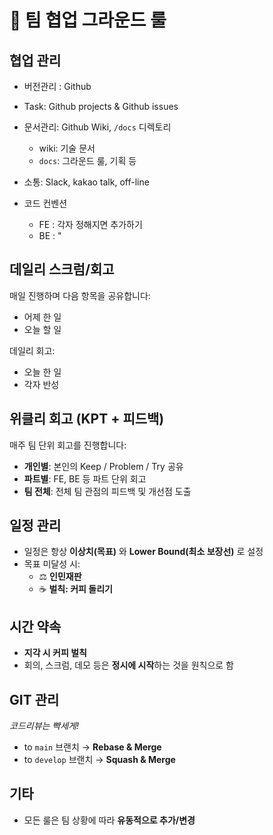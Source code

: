 # 🧾 팀 협업 그라운드 룰

## 협업 관리
- 버전관리 : Github
- Task: Github projects & Github issues
- 문서관리: Github Wiki, `/docs` 디렉토리
    - wiki: 기술 문서
    - `docs`: 그라운드 룰, 기획 등

- 소통: Slack, kakao talk, off-line
- 코드 컨벤션
    - FE : 각자 정해지면 추가하기
    - BE :  "

## 데일리 스크럼/회고
매일 진행하며 다음 항목을 공유합니다:
- 어제 한 일
- 오늘 할 일

데일리 회고:
- 오늘 한 일
- 각자 반성

## 위클리 회고 (KPT + 피드백)
매주 팀 단위 회고를 진행합니다:
- **개인별**: 본인의 Keep / Problem / Try 공유
- **파트별**: FE, BE 등 파트 단위 회고
- **팀 전체**: 전체 팀 관점의 피드백 및 개선점 도출

## 일정 관리
- 일정은 항상 **이상치(목표)** 와 **Lower Bound(최소 보장선)** 로 설정
- 목표 미달성 시:
    - ⚖️ **인민재판**
    - ☕ **벌칙: 커피 돌리기**

## 시간 약속
- **지각 시 커피 벌칙**
- 회의, 스크럼, 데모 등은 **정시에 시작**하는 것을 원칙으로 함

## GIT 관리
_코드리뷰는 빡세게!_

- to `main` 브랜치 → **Rebase & Merge**
- to `develop` 브랜치 → **Squash & Merge**

## 기타
- 모든 룰은 팀 상황에 따라 **유동적으로 추가/변경**
